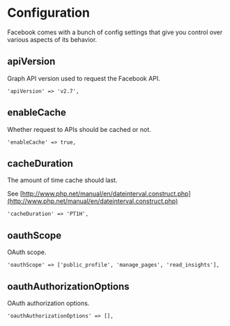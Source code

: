 # Configuration

Facebook comes with a bunch of config settings that give you control over various aspects of its behavior.

## apiVersion

Graph API version used to request the Facebook API.

    'apiVersion' => 'v2.7',

## enableCache

Whether request to APIs should be cached or not.

    'enableCache' => true,

## cacheDuration

The amount of time cache should last.

See [http://www.php.net/manual/en/dateinterval.construct.php](http://www.php.net/manual/en/dateinterval.construct.php)

    'cacheDuration' => 'PT1H',

## oauthScope

OAuth scope.

    'oauthScope' => ['public_profile', 'manage_pages', 'read_insights'],

## oauthAuthorizationOptions

OAuth authorization options.

    'oauthAuthorizationOptions' => [],